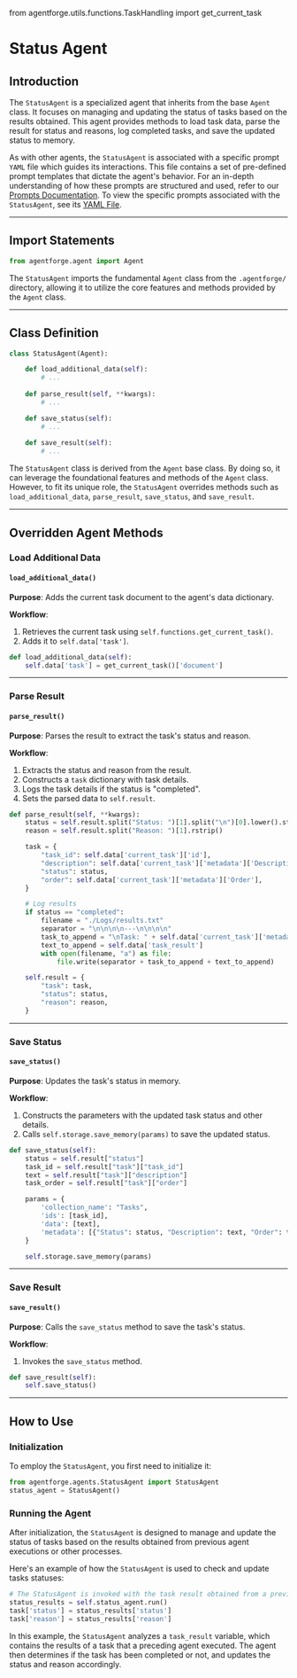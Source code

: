 from agentforge.utils.functions.TaskHandling import get_current_task

# Status Agent

## Introduction

The `StatusAgent` is a specialized agent that inherits from the base `Agent` class. It focuses on managing and updating the status of tasks based on the results obtained. This agent provides methods to load task data, parse the result for status and reasons, log completed tasks, and save the updated status to memory.

As with other agents, the `StatusAgent` is associated with a specific prompt `YAML` file which guides its interactions. This file contains a set of pre-defined prompt templates that dictate the agent's behavior. For an in-depth understanding of how these prompts are structured and used, refer to our [Prompts Documentation](../AgentPrompts.md). To view the specific prompts associated with the `StatusAgent`, see its [YAML File](../../../src/agentforge/utils/installer/agents/StatusAgent.yaml).

---

## Import Statements
```python
from agentforge.agent import Agent
```

The `StatusAgent` imports the fundamental `Agent` class from the `.agentforge/` directory, allowing it to utilize the core features and methods provided by the `Agent` class.

---

## Class Definition

```python
class StatusAgent(Agent):

    def load_additional_data(self):
        # ...
    
    def parse_result(self, **kwargs):
        # ...

    def save_status(self):
        # ...
    
    def save_result(self):
        # ...
```

The `StatusAgent` class is derived from the `Agent` base class. By doing so, it can leverage the foundational features and methods of the `Agent` class. However, to fit its unique role, the `StatusAgent` overrides methods such as `load_additional_data`, `parse_result`, `save_status`, and `save_result`.

---

## Overridden Agent Methods

### Load Additional Data
#### `load_additional_data()`

**Purpose**: Adds the current task document to the agent's data dictionary.

**Workflow**:
1. Retrieves the current task using `self.functions.get_current_task()`.
2. Adds it to `self.data['task']`.

```python
def load_additional_data(self):
    self.data['task'] = get_current_task()['document']
```

---

### Parse Result
#### `parse_result()`

**Purpose**: Parses the result to extract the task's status and reason.

**Workflow**:
1. Extracts the status and reason from the result.
2. Constructs a `task` dictionary with task details.
3. Logs the task details if the status is "completed".
4. Sets the parsed data to `self.result`.

```python
def parse_result(self, **kwargs):
    status = self.result.split("Status: ")[1].split("\n")[0].lower().strip()
    reason = self.result.split("Reason: ")[1].rstrip()

    task = {
        "task_id": self.data['current_task']['id'],
        "description": self.data['current_task']['metadata']['Description'],
        "status": status,
        "order": self.data['current_task']['metadata']['Order'],
    }

    # Log results
    if status == "completed":
        filename = "./Logs/results.txt"
        separator = "\n\n\n\n---\n\n\n\n"
        task_to_append = "\nTask: " + self.data['current_task']['metadata']['Description'] + "\n\n"
        text_to_append = self.data['task_result']
        with open(filename, "a") as file:
            file.write(separator + task_to_append + text_to_append)

    self.result = {
        "task": task,
        "status": status,
        "reason": reason,
    }
```

---

### Save Status
#### `save_status()`

**Purpose**: Updates the task's status in memory.

**Workflow**:
1. Constructs the parameters with the updated task status and other details.
2. Calls `self.storage.save_memory(params)` to save the updated status.

```python
def save_status(self):
    status = self.result["status"]
    task_id = self.result["task"]["task_id"]
    text = self.result["task"]["description"]
    task_order = self.result["task"]["order"]

    params = {
        'collection_name': "Tasks",
        'ids': [task_id],
        'data': [text],
        'metadata': [{"Status": status, "Description": text, "Order": task_order}]
    }

    self.storage.save_memory(params)
```
---

### Save Result
#### `save_result()`

**Purpose**: Calls the `save_status` method to save the task's status.

**Workflow**:
1. Invokes the `save_status` method.

```python
def save_result(self):
    self.save_status()
```

---

## How to Use

### Initialization

To employ the `StatusAgent`, you first need to initialize it:

```python
from agentforge.agents.StatusAgent import StatusAgent
status_agent = StatusAgent()
```

### Running the Agent

After initialization, the `StatusAgent` is designed to manage and update the status of tasks based on the results obtained from previous agent executions or other processes.

Here's an example of how the `StatusAgent` is used to check and update tasks statuses:

```python
# The StatusAgent is invoked with the task result obtained from a previous agent's execution
status_results = self.status_agent.run()
task['status'] = status_results['status']
task['reason'] = status_results['reason']
```

In this example, the `StatusAgent` analyzes a `task_result` variable, which contains the results of a task that a preceding agent executed. The agent then determines if the task has been completed or not, and updates the status and reason accordingly.
